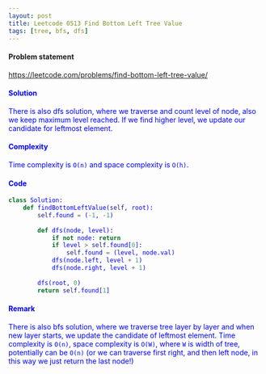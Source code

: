 ```yaml
---
layout: post
title: Leetcode 0513 Find Bottom Left Tree Value
tags: [tree, bfs, dfs]
---
```


#### Problem statement

<a href="https://leetcode.com/problems/find-bottom-left-tree-value/"> <font color = blue>https://leetcode.com/problems/find-bottom-left-tree-value/

#### Solution
There is also dfs solution, where we traverse and count level of node, also we keep maximum level reached. If we find higher level, we update our candidate for leftmost element.

#### Complexity
Time complexity is `O(n)` and space complexity is `O(h)`.

#### Code
```python
class Solution:
    def findBottomLeftValue(self, root):
        self.found = (-1, -1)
        
        def dfs(node, level):
            if not node: return
            if level > self.found[0]:
                self.found = (level, node.val)
            dfs(node.left, level + 1)
            dfs(node.right, level + 1)
            
        dfs(root, 0)
        return self.found[1]
```

#### Remark
There is also bfs solution, where we traverse tree layer by layer and when new layer starts, we update the candidate of leftmost element. Time complexity is `O(n)`, space complexity is `O(W)`, where `W` is width of tree, potentially can be `O(n)` (or we can traverse first right, and then left node, in this way we just return the last node!)

